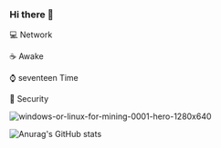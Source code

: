 ### Hi there 👋

:computer: Network

:coffee: Awake

:watch: seventeen Time

:iphone: Security

![windows-or-linux-for-mining-0001-hero-1280x640](https://user-images.githubusercontent.com/60598274/185716262-565b21a3-2a15-45a9-843e-1413dec364cc.jpg)

![Anurag's GitHub stats](https://github-readme-stats.vercel.app/api?username=anuraghazra&show_icons=true&theme=radical)



